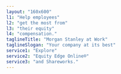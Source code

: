 ```yaml
---
layout: "160x600"
l1: "Help employees"
l2: "get the most from"
l3: "their equity"
l4: "compensation."
taglineTitle: "Morgan Stanley at Work"
taglineSlogan: "Your company at its best"
service1: "Explore"
service2: "Equity Edge Online®"
service3: "and Shareworks."
---
```

